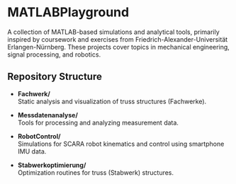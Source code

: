 # MATLABPlayground
A collection of MATLAB-based simulations and analytical tools, primarily inspired by coursework and exercises from Friedrich-Alexander-Universität Erlangen-Nürnberg. These projects cover topics in mechanical engineering, signal processing, and robotics.

## Repository Structure

- **Fachwerk/**  
  Static analysis and visualization of truss structures (Fachwerke).

- **Messdatenanalyse/**  
  Tools for processing and analyzing measurement data.

- **RobotControl/**  
  Simulations for SCARA robot kinematics and control using smartphone IMU data.

- **Stabwerkoptimierung/**  
  Optimization routines for truss (Stabwerk) structures.
